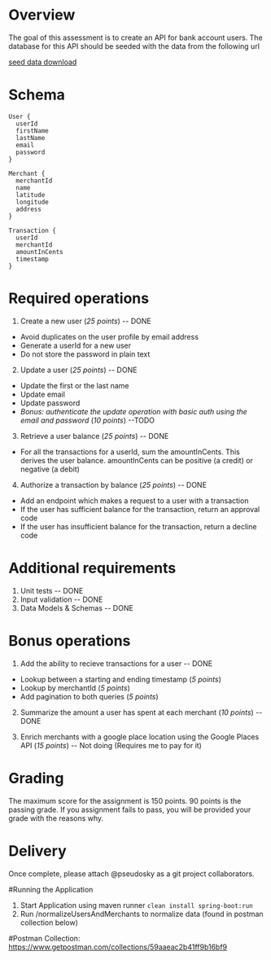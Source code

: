 # Overview

The goal of this assessment is to create an API for bank account users. The database for this API should be seeded with the data from the following url

[seed data download](https://public-interview.s3.amazonaws.com/transactions.zip)

# Schema

```
User {
  userId
  firstName
  lastName
  email
  password
}
```

```
Merchant {
  merchantId
  name
  latitude
  longitude
  address
}
```

```
Transaction {
  userId
  merchantId
  amountInCents
  timestamp
}
```

# Required operations

1. Create a new user (_25 points_) -- DONE
- Avoid duplicates on the user profile by email address
- Generate a userId for a new user
- Do not store the password in plain text

2. Update a user (_25 points_) -- DONE
- Update the first or the last name
- Update email
- Update password
- *Bonus: authenticate the update operation with basic auth using the email and password* (_10 points_) --TODO

3. Retrieve a user balance (_25 points_) -- DONE
- For all the transactions for a userId, sum the amountInCents. This derives the user balance. amountInCents can be positive (a credit) or negative (a debit)

4. Authorize a transaction by balance (_25 points_) -- DONE
- Add an endpoint which makes a request to a user with a transaction
- If the user has sufficient balance for the transaction, return an approval code
- If the user has insufficient balance for the transaction, return a decline code

# Additional requirements

1. Unit tests -- DONE
2. Input validation -- DONE
3. Data Models & Schemas -- DONE

# Bonus operations

1. Add the ability to recieve transactions for a user -- DONE
- Lookup between a starting and ending timestamp (_5 points_)
- Lookup by merchantId (_5 points_)
- Add pagination to both queries (_5 points_)

2. Summarize the amount a user has spent at each merchant (_10 points_) -- DONE

3. Enrich merchants with a google place location using the Google Places API (_15 points_) -- Not doing (Requires me to pay for it)

# Grading

The maximum score for the assignment is 150 points. 90 points is the passing grade. If you assignment fails to pass, you will be provided your grade with the reasons why.

# Delivery

Once complete, please attach @pseudosky as a git project collaborators.


#Running the Application

1. Start Application using maven runner `clean install spring-boot:run`
2. Run /normalizeUsersAndMerchants to normalize data (found in postman collection below)


#Postman Collection:
https://www.getpostman.com/collections/59aaeac2b41ff9b16bf9

